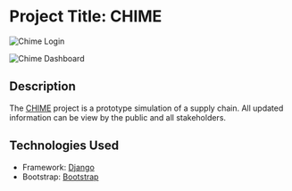 # Project Title: CHIME

![Chime Login](https://ik.imagekit.io/98anbiyub/Screenshot%202024-08-07%20at%2014.49.53.png?updatedAt=1723038610984)

![Chime Dashboard](https://ik.imagekit.io/98anbiyub/Screenshot%202024-08-07%20at%2013.30.02.png?updatedAt=1723038568704)

## Description 
The [CHIME](https://chime.pythonanywhere.com) project is a prototype simulation of a supply chain. All updated information can be view by the public and all stakeholders.



## Technologies Used
- Framework: [Django](https://thedjangoprojet)
- Bootstrap: [Bootstrap](https://getbootstrap.com/)

